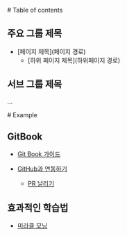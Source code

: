 ‌# Table of contents

## 주요 그룹 제목

- [페이지 제목](페이지 경로)
  - [하위 페이지 제목](하위페이지 경로)

## 서브 그룹 제목

...

‌# Example

## GitBook

- [Git Book 가이드](README.md)

- [GitHub과 연동하기](/integration/integration-with-github.md)
  - [PR 날리기](/integration/pull-request.md)

## 효과적인 학습법

- [미라클 모닝](miracle-morning.md)
